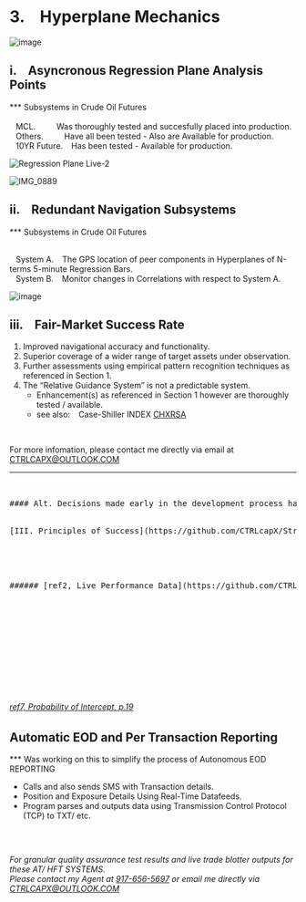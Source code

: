 # 3. &ensp; Hyperplane Mechanics

![image](https://github.com/user-attachments/assets/dd1a7f31-6429-46b2-8643-18bec6f00c94)


## i. &ensp; Asyncronous Regression Plane Analysis Points

*** Subsystems in Crude Oil Futures </br></br>
&ensp; MCL. &ensp; &ensp; &ensp; Was thoroughly tested and succesfully placed into production. </br>
&ensp; Others. &ensp; &ensp; &ensp; Have all been tested - Also are Available for production. </br>
&ensp; 10YR Future. &ensp; Has been tested - Available for production. </br>
    
![Regression Plane Live-2](https://github.com/user-attachments/assets/e0122901-2d62-47b0-9b52-ae437e029b73)

![IMG_0889](https://github.com/user-attachments/assets/8a988c45-8fc6-4543-b4ad-80d0ae596a62)


##  ii. &ensp; Redundant Navigation Subsystems

*** Subsystems in Crude Oil Futures </br></br>

&ensp; System A. &ensp; The GPS location of peer components in  Hyperplanes of N-terms 5-minute Regression Bars. </br>
&ensp; System B. &ensp; Monitor changes in Correlations with respect to System A. </br>
   
![image](https://github.com/user-attachments/assets/5598281f-73e4-42bd-ab2a-bc167ac58302)


    
## iii. &ensp; Fair-Market Success Rate

1. Improved navigational accuracy and functionality.
2. Superior coverage of a wider range of target assets under observation.
3. Further assessments using empirical pattern recognition techniques as referenced in Section 1.
4. The “Relative Guidance System” is not a predictable system.
   - Enhancement(s) as referenced in Section 1 however are thoroughly tested / available.
   - see also: &ensp; Case-Shiller INDEX [CHXRSA](https://www.instagram.com/reel/DCMF3MiOOSD/?igsh=cjk3YXM1cjQ1MXBl)
     
     
</br>

For more infomation, please contact me directly via email at CTRLCAPX@OUTLOOK.COM

---
<pre>


#### Alt. Decisions made early in the development process had far reaching implications using as the fourth principle and Index (CHXRSA) values.</br>
    
[III. Principles of Success](https://github.com/CTRLcapX/Strategy-Metrics/blob/main/4.%20Signal%20Mode.md#ref-7-probability-of-intercept-p19)


</br>

###### [ref2, Live Performance Data](https://github.com/CTRLcapX/Strategy-Metrics/blob/main/2.%20Live%20Performance%20Data.md#2--cme-futures-live-performance)










    
</pre>

###### [ref7, Probability of Intercept, p.19](https://github.com/CTRLcapX/Strategy-Metrics/blob/main/4.%20Signal%20Mode.md#2024-10-07---msg-system-short)

## Automatic EOD and Per Transaction Reporting 

*** Was working on this to simplify the process of Autonomous EOD REPORTING
* Calls and also sends SMS with Transaction details.
* Position and Exposure Details Using Real-Time Datafeeds.
* Program parses and outputs data using Transmission Control Protocol (TCP) to TXT/ etc.

</br>

## <contact information>
###### For granular quality assurance test results and live trade blotter outputs for these AT/ HFT SYSTEMS. </br> Please contact my Agent at [917-656-5697](tel:19176565697) or email me directly via CTRLCAPX@OUTLOOK.COM


